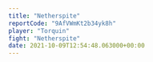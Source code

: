 ```yaml
---
title: "Netherspite"
reportCode: "9AfVWmKt2b34yk8h"
player: "Torquin"
fight: "Netherspite"
date: 2021-10-09T12:54:48.063000+00:00
---
```

